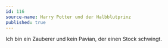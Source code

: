 ```yaml
---
id: 116
source-name: Harry Potter und der Halbblutprinz
published: true
---
```


<p>Ich bin ein Zauberer und kein Pavian, der einen Stock schwingt.</p>


